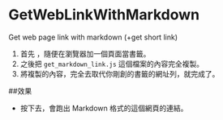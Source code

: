 # GetWebLinkWithMarkdown
Get web page link with markdown (+get short link)

1. 首先 ，隨便在瀏覽器加一個頁面當書籤。
2. 之後把 ``get_markdown_link.js`` 這個檔案的內容完全複製。
3. 將複製的內容，完全去取代你剛創的書籤的網址列，就完成了。

##效果
- 按下去，會跑出 Markdown 格式的這個網頁的連結。

